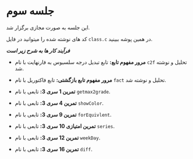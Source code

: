 # جلسه سوم
این جلسه به صورت مجازی برگزار شد.

کد های نوشته شده را میتوانید در فایل 
`class.c`
در همین پوشه ببینید.

***فرآیند کار ها به شرح زیر است***
- **مرور مفهوم تابع:**
تابع تبدیل درجه سلسیوس به فارنهایت با نام 
`c2f`
تحلیل و نوشته شد.

- **مرور مفهوم تابع بازگشتی:**
تابع فاکتوریل با نام
`fact`
تحلیل و نوشته شد.

- **تمرین 1 سری 3:**
تابعی با نام
`getmax2grade`.


- **تمرین 4 سری 3:**
تابعی با نام
`showColor`.


- **تمرین 9 سری 3:**
تابعی با نام
`forEquivlent`.


- **تمرین امتیازی 10 سری 3:**
تابعی با نام
`series`.


- **تمرین 12 سری 3:**
تابعی با نام
`weekDay`.


- **تمرین 16 سری 3:**
تابعی با نام
`diff`.
